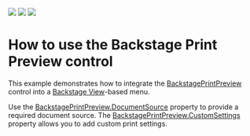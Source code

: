 <!-- default badges list -->
![](https://img.shields.io/endpoint?url=https://codecentral.devexpress.com/api/v1/VersionRange/198196004/2023.1)
[![](https://img.shields.io/badge/Open_in_DevExpress_Support_Center-FF7200?style=flat-square&logo=DevExpress&logoColor=white)](https://supportcenter.devexpress.com/ticket/details/T828591)
[![](https://img.shields.io/badge/📖_How_to_use_DevExpress_Examples-e9f6fc?style=flat-square)](https://docs.devexpress.com/GeneralInformation/403183)
<!-- default badges end -->
# How to use the Backstage Print Preview control

<p>This example demonstrates how to integrate the <a href="https://docs.devexpress.com/WPF/DevExpress.Xpf.Printing.BackstagePrintPreview">BackstagePrintPreview</a> control into a <a href="https://docs.devexpress.com/WPF/10507/controls-and-libraries/ribbon,-bars-and-menu/ribbon/ribbon-menu/backstage-view">Backstage View</a>-based menu. </p>

<p>Use the <a href="https://docs.devexpress.com/WPF/DevExpress.Xpf.Printing.BackstagePrintPreview.DocumentSource">BackstagePrintPreview.DocumentSource</a> property to provide a required document source. The <a href="https://docs.devexpress.com/WPF/DevExpress.Xpf.Printing.BackstagePrintPreview.CustomSettings">BackstagePrintPreview.CustomSettings</a> property allows you to add custom print settings. </p>

<br/>


